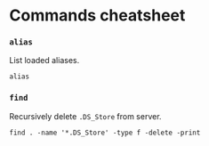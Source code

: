 # Commands cheatsheet

### `alias`

List loaded aliases.

    alias

### `find`

Recursively delete `.DS_Store` from server.

    find . -name '*.DS_Store' -type f -delete -print
